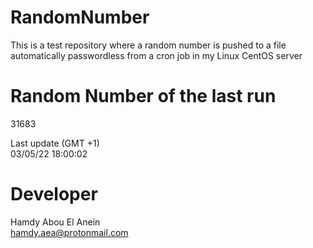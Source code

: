 # RandomNumber    
This is a test repository where a random number is pushed to a file automatically passwordless from a cron job in my Linux CentOS server    
# Random Number of the last run   
31683
      
Last update (GMT +1)    
03/05/22 18:00:02
# Developer    
Hamdy Abou El Anein   
hamdy.aea@protonmail.com
